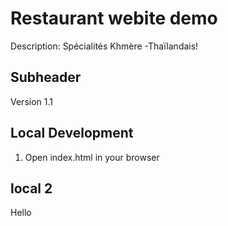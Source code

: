 # Restaurant webite demo

Description: Spécialités Khmère -Thaïlandais!


## Subheader

Version 1.1

## Local Development 
1. Open index.html in your browser

## local 2
Hello